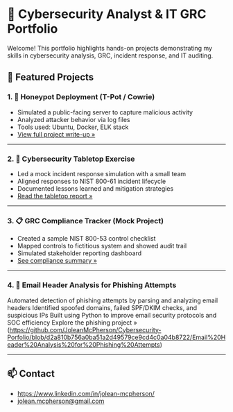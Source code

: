 # 💼 Cybersecurity Analyst & IT GRC Portfolio

Welcome! This portfolio highlights hands-on projects demonstrating my skills in cybersecurity analysis, GRC, incident response, and IT auditing.

## 🔐 Featured Projects

### 1. 🐍 Honeypot Deployment (T-Pot / Cowrie)
- Simulated a public-facing server to capture malicious activity
- Analyzed attacker behavior via log files
- Tools used: Ubuntu, Docker, ELK stack
- [View full project write-up »](https://github.com/JoleanMcPherson/Cybersecurity-Porfolio/blob/f2ffa354b7b83aebcf1d68a36f7e2ffb6adf4970/Honeypot)

---

### 2. 🎲 Cybersecurity Tabletop Exercise
- Led a mock incident response simulation with a small team
- Aligned responses to NIST 800-61 incident lifecycle
- Documented lessons learned and mitigation strategies
- [Read the tabletop report »](https://github.com/JoleanMcPherson/Cybersecurity-Porfolio/blob/05dd8f230dcd6d55b08e33a575aa20140ebbe09c/Tabletop%20Exercise)

---

### 3. 📋 GRC Compliance Tracker (Mock Project)
- Created a sample NIST 800-53 control checklist
- Mapped controls to fictitious system and showed audit trail
- Simulated stakeholder reporting dashboard
- [See compliance summary »](https://github.com/JoleanMcPherson/GRC-NIST-Compliance-Portfolio/blob/6373ecee4b426e01587b3d931946a813f79ea5b6/README.md)

---

### 4. 📧 Email Header Analysis for Phishing Attempts
Automated detection of phishing attempts by parsing and analyzing email headers
Identified spoofed domains, failed SPF/DKIM checks, and suspicious IPs
Built using Python to improve email security protocols and SOC efficiency
Explore the phishing project » (https://github.com/JoleanMcPherson/Cybersecurity-Porfolio/blob/d2a810b756a0ba51a2d49579ce9cd4c0a04b8722/Email%20Header%20Analysis%20for%20Phishing%20Attempts)

---

## 📫 Contact
- https://www.linkedin.com/in/jolean-mcpherson/
- jolean.mcpherson@gmail.com
